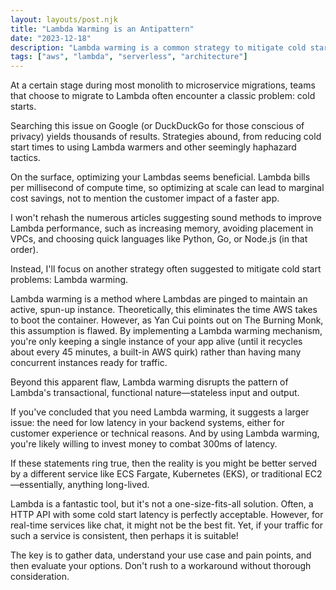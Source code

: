 ```yaml
---
layout: layouts/post.njk
title: "Lambda Warming is an Antipattern"
date: "2023-12-18"
description: "Lambda warming is a common strategy to mitigate cold start times. But is it the right solution?"
tags: ["aws", "lambda", "serverless", "architecture"]
---
```


At a certain stage during most monolith to microservice migrations, teams that choose to migrate to Lambda often encounter a classic problem: cold starts.

Searching this issue on Google (or DuckDuckGo for those conscious of privacy) yields thousands of results. Strategies abound, from reducing cold start times to using Lambda warmers and other seemingly haphazard tactics.

On the surface, optimizing your Lambdas seems beneficial. Lambda bills per millisecond of compute time, so optimizing at scale can lead to marginal cost savings, not to mention the customer impact of a faster app.

I won't rehash the numerous articles suggesting sound methods to improve Lambda performance, such as increasing memory, avoiding placement in VPCs, and choosing quick languages like Python, Go, or Node.js (in that order).

Instead, I'll focus on another strategy often suggested to mitigate cold start problems: Lambda warming.

Lambda warming is a method where Lambdas are pinged to maintain an active, spun-up instance. Theoretically, this eliminates the time AWS takes to boot the container. However, as Yan Cui points out on The Burning Monk, this assumption is flawed. By implementing a Lambda warming mechanism, you're only keeping a single instance of your app alive (until it recycles about every 45 minutes, a built-in AWS quirk) rather than having many concurrent instances ready for traffic.

Beyond this apparent flaw, Lambda warming disrupts the pattern of Lambda's transactional, functional nature—stateless input and output.

If you've concluded that you need Lambda warming, it suggests a larger issue: the need for low latency in your backend systems, either for customer experience or technical reasons. And by using Lambda warming, you're likely willing to invest money to combat 300ms of latency.

If these statements ring true, then the reality is you might be better served by a different service like ECS Fargate, Kubernetes (EKS), or traditional EC2—essentially, anything long-lived.

Lambda is a fantastic tool, but it's not a one-size-fits-all solution. Often, a HTTP API with some cold start latency is perfectly acceptable. However, for real-time services like chat, it might not be the best fit. Yet, if your traffic for such a service is consistent, then perhaps it is suitable!

The key is to gather data, understand your use case and pain points, and then evaluate your options. Don't rush to a workaround without thorough consideration.
